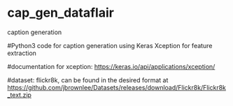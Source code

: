 # cap_gen_dataflair
caption generation

#Python3 code for caption generation using Keras Xception for feature extraction

#documentation for xception: https://keras.io/api/applications/xception/

#dataset: flickr8k, can be found in the desired format at https://github.com/jbrownlee/Datasets/releases/download/Flickr8k/Flickr8k_text.zip 
